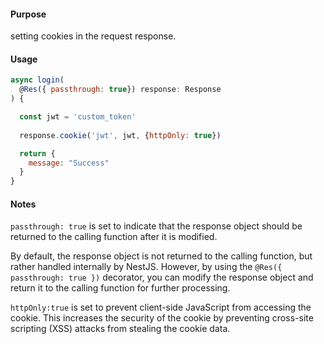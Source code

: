 #### Purpose
setting cookies in the request response.

#### Usage

```js
async login(
  @Res({ passthrough: true}) response: Response
) {

  const jwt = 'custom_token'
  
  response.cookie('jwt', jwt, {httpOnly: true})

  return {
    message: "Success"
  }
}

```

#### Notes
`passthrough: true` is set to indicate that the response object should be returned to the calling function after it is modified.

By default, the response object is not returned to the calling function, but rather handled internally by NestJS. However, by using the `@Res({ passthrough: true })` decorator, you can modify the response object and return it to the calling function for further processing.

`httpOnly:true` is set to prevent client-side JavaScript from accessing the cookie. This increases the security of the cookie by preventing cross-site scripting (XSS) attacks from stealing the cookie data.